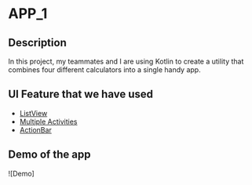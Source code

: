 # APP_1
## Description
In this project, my teammates and I are using Kotlin to create a utility that combines four different calculators into a 
single handy app.
## UI Feature that we have used
- [ListView](https://developer.android.com/reference/android/widget/ListView)
- [Multiple Activities](https://developer.android.com/training/basics/firstapp/starting-activity)
- [ActionBar](https://developer.android.com/reference/android/support/v7/app/ActionBar)
## Demo of the app
![Demo]
